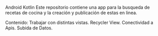 Android Kotlin
Este repositorio contiene una app para la busqueda de recetas de cocina y la creación y publicación de estas en linea.

Contenido:
Trabajar con distintas vistas.
Recycler View.
Conectividad a Apis.
Subida de Datos.

